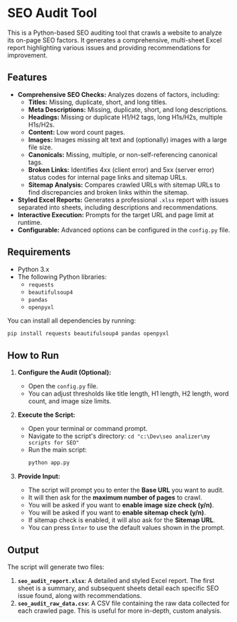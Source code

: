 # SEO Audit Tool

This is a Python-based SEO auditing tool that crawls a website to analyze its on-page SEO factors. It generates a comprehensive, multi-sheet Excel report highlighting various issues and providing recommendations for improvement.

## Features

- **Comprehensive SEO Checks:** Analyzes dozens of factors, including:
  - **Titles:** Missing, duplicate, short, and long titles.
  - **Meta Descriptions:** Missing, duplicate, short, and long descriptions.
  - **Headings:** Missing or duplicate H1/H2 tags, long H1s/H2s, multiple H1s/H2s.
  - **Content:** Low word count pages.
  - **Images:** Images missing alt text and (optionally) images with a large file size.
  - **Canonicals:** Missing, multiple, or non-self-referencing canonical tags.
  - **Broken Links:** Identifies 4xx (client error) and 5xx (server error) status codes for internal page links and sitemap URLs.
  - **Sitemap Analysis:** Compares crawled URLs with sitemap URLs to find discrepancies and broken links within the sitemap.
- **Styled Excel Reports:** Generates a professional `.xlsx` report with issues separated into sheets, including descriptions and recommendations.
- **Interactive Execution:** Prompts for the target URL and page limit at runtime.
- **Configurable:** Advanced options can be configured in the `config.py` file.

## Requirements

- Python 3.x
- The following Python libraries:
  - `requests`
  - `beautifulsoup4`
  - `pandas`
  - `openpyxl`

You can install all dependencies by running:
```bash
pip install requests beautifulsoup4 pandas openpyxl
```

## How to Run

1.  **Configure the Audit (Optional):**
    - Open the `config.py` file.
    - You can adjust thresholds like title length, H1 length, H2 length, word count, and image size limits.

2.  **Execute the Script:**
    - Open your terminal or command prompt.
    - Navigate to the script's directory: `cd "c:\Dev\seo analizer\my scripts for SEO"`
    - Run the main script:
      ```bash
      python app.py
      ```

3.  **Provide Input:**
    - The script will prompt you to enter the **Base URL** you want to audit.
    - It will then ask for the **maximum number of pages** to crawl.
    - You will be asked if you want to **enable image size check (y/n)**.
    - You will be asked if you want to **enable sitemap check (y/n)**.
    - If sitemap check is enabled, it will also ask for the **Sitemap URL**.
    - You can press `Enter` to use the default values shown in the prompt.

## Output

The script will generate two files:

1.  **`seo_audit_report.xlsx`**: A detailed and styled Excel report. The first sheet is a summary, and subsequent sheets detail each specific SEO issue found, along with recommendations.
2.  **`seo_audit_raw_data.csv`**: A CSV file containing the raw data collected for each crawled page. This is useful for more in-depth, custom analysis.
